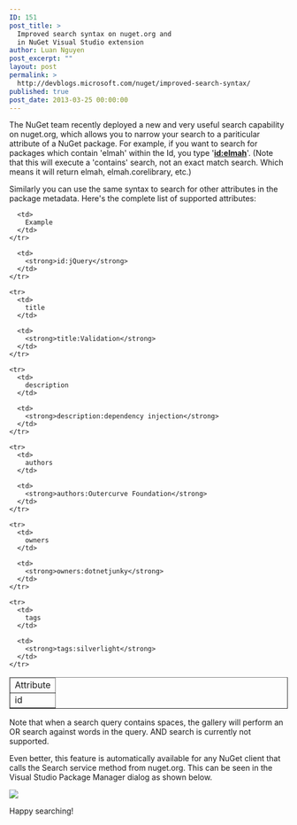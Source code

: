 ```yaml
---
ID: 151
post_title: >
  Improved search syntax on nuget.org and
  in NuGet Visual Studio extension
author: Luan Nguyen
post_excerpt: ""
layout: post
permalink: >
  http://devblogs.microsoft.com/nuget/improved-search-syntax/
published: true
post_date: 2013-03-25 00:00:00
---
```

The NuGet team recently deployed a new and very useful search capability on nuget.org, which allows you to narrow your search to a pariticular attribute of a NuGet package. For example, if you want to search for packages which contain 'elmah' within the Id, you type '**[id:elmah][1]**'. (Note that this will execute a 'contains' search, not an exact match search. Which means it will return elmah, elmah.corelibrary, etc.)

Similarly you can use the same syntax to search for other attributes in the package metadata. Here's the complete list of supported attributes:

<table cellpadding="8" border="1">
  <thead>
    <tr>
      <td>
        Attribute
      </td>
      
      <td>
        Example
      </td>
    </tr>
  </thead>
  
  <tbody>
    <tr>
      <td>
        id
      </td>
      
      <td>
        <strong>id:jQuery</strong>
      </td>
    </tr>
    
    <tr>
      <td>
        title
      </td>
      
      <td>
        <strong>title:Validation</strong>
      </td>
    </tr>
    
    <tr>
      <td>
        description
      </td>
      
      <td>
        <strong>description:dependency injection</strong>
      </td>
    </tr>
    
    <tr>
      <td>
        authors
      </td>
      
      <td>
        <strong>authors:Outercurve Foundation</strong>
      </td>
    </tr>
    
    <tr>
      <td>
        owners
      </td>
      
      <td>
        <strong>owners:dotnetjunky</strong>
      </td>
    </tr>
    
    <tr>
      <td>
        tags
      </td>
      
      <td>
        <strong>tags:silverlight</strong>
      </td>
    </tr>
  </tbody>
</table>

Note that when a search query contains spaces, the gallery will perform an OR search against words in the query. AND search is currently not supported.

Even better, this feature is automatically available for any NuGet client that calls the Search service method from nuget.org. This can be seen in the Visual Studio Package Manager dialog as shown below. 

![][2]

Happy searching!

 [1]: https://nuget.org/packages?q=id%3Aelmah "Search for packages with elmah in Id"
 [2]: https://devblogs.microsoft.com/nuget/wp-content/uploads/sites/49/2019/05/improved-search.png